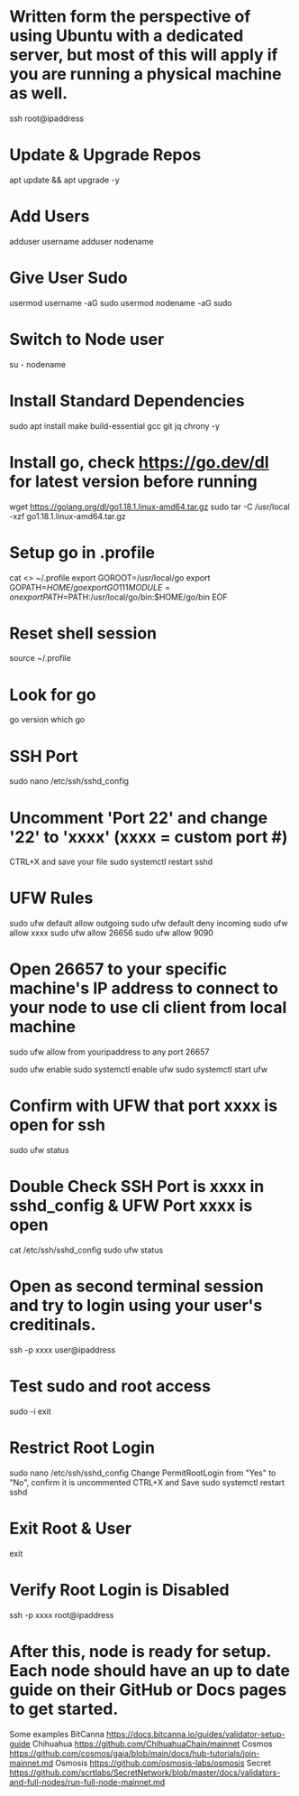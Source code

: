 # Written form the perspective of using Ubuntu with a dedicated server, but most of this will apply if you are running a physical machine as well.
ssh root@ipaddress

# Update & Upgrade Repos
apt update && apt upgrade -y

# Add Users
adduser username
adduser nodename

# Give User Sudo
usermod username -aG sudo
usermod nodename -aG sudo

# Switch to Node user
su - nodename

# Install Standard Dependencies
sudo apt install make build-essential gcc git jq chrony -y

# Install go, check https://go.dev/dl for latest version before running
wget https://golang.org/dl/go1.18.1.linux-amd64.tar.gz
sudo tar -C /usr/local -xzf go1.18.1.linux-amd64.tar.gz

# Setup go in .profile
cat <<EOF >> ~/.profile
 export GOROOT=/usr/local/go
 export GOPATH=$HOME/go
 export GO111MODULE=on
 export PATH=$PATH:/usr/local/go/bin:$HOME/go/bin
 EOF

# Reset shell session
source ~/.profile

# Look for go
go version
which go

# SSH Port
sudo nano /etc/ssh/sshd_config

# Uncomment 'Port 22' and change '22' to 'xxxx' (xxxx = custom port #)
CTRL+X and save your file
sudo systemctl restart sshd

# UFW Rules
sudo ufw default allow outgoing
sudo ufw default deny incoming
sudo ufw allow xxxx
sudo ufw allow 26656
sudo ufw allow 9090

# Open 26657 to your specific machine's IP address to connect to your node to use cli client from local machine
sudo ufw allow from youripaddress to any port 26657

sudo ufw enable
sudo systemctl enable ufw
sudo systemctl start ufw

# Confirm with UFW that port xxxx is open for ssh
sudo ufw status

# Double Check SSH Port is xxxx in sshd_config & UFW Port xxxx is open
cat /etc/ssh/sshd_config
sudo ufw status

# Open as second terminal session and try to login using your user's creditinals.
ssh -p xxxx user@ipaddress

# Test sudo and root access
sudo -i
exit

# Restrict Root Login
sudo nano /etc/ssh/sshd_config
Change PermitRootLogin from "Yes" to "No", confirm it is uncommented
CTRL+X and Save
sudo systemctl restart sshd

# Exit Root & User
exit

# Verify Root Login is Disabled
ssh -p xxxx root@ipaddress

# After this, node is ready for setup. Each node should have an up to date guide on their GitHub or Docs pages to get started.

Some examples
BitCanna https://docs.bitcanna.io/guides/validator-setup-guide
Chihuahua https://github.com/ChihuahuaChain/mainnet
Cosmos https://github.com/cosmos/gaia/blob/main/docs/hub-tutorials/join-mainnet.md
Osmosis https://github.com/osmosis-labs/osmosis
Secret https://github.com/scrtlabs/SecretNetwork/blob/master/docs/validators-and-full-nodes/run-full-node-mainnet.md

